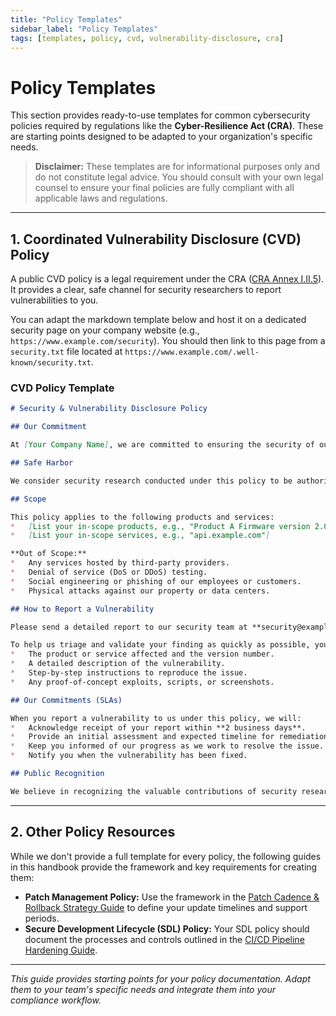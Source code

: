 ```yaml
---
title: "Policy Templates"
sidebar_label: "Policy Templates"
tags: [templates, policy, cvd, vulnerability-disclosure, cra]
---
```

# Policy Templates

This section provides ready-to-use templates for common cybersecurity policies required by regulations like the **Cyber-Resilience Act (CRA)**. These are starting points designed to be adapted to your organization's specific needs.

> **Disclaimer:** These templates are for informational purposes only and do not constitute legal advice. You should consult with your own legal counsel to ensure your final policies are fully compliant with all applicable laws and regulations.

---

## 1. Coordinated Vulnerability Disclosure (CVD) Policy

A public CVD policy is a legal requirement under the CRA ([CRA Annex I.II.5][cra_annexI_partII]). It provides a clear, safe channel for security researchers to report vulnerabilities to you.

You can adapt the markdown template below and host it on a dedicated security page on your company website (e.g., `https://www.example.com/security`). You should then link to this page from a `security.txt` file located at `https://www.example.com/.well-known/security.txt`.

### CVD Policy Template

```markdown
# Security & Vulnerability Disclosure Policy

## Our Commitment

At [Your Company Name], we are committed to ensuring the security of our products and services. We value the work of the independent security research community, and we welcome the responsible disclosure of any potential vulnerabilities.

## Safe Harbor

We consider security research conducted under this policy to be authorized and will not pursue or support any legal action against you for good-faith, accidental, non-disruptive violations of this policy. We explicitly waive any claims against you for circumventing the technological measures we have in place to protect our services.

## Scope

This policy applies to the following products and services:
*   [List your in-scope products, e.g., "Product A Firmware version 2.0 and later"]
*   [List your in-scope services, e.g., "api.example.com"]

**Out of Scope:**
*   Any services hosted by third-party providers.
*   Denial of service (DoS or DDoS) testing.
*   Social engineering or phishing of our employees or customers.
*   Physical attacks against our property or data centers.

## How to Report a Vulnerability

Please send a detailed report to our security team at **security@example.com**. If possible, encrypt your message using our [PGP Key](link-to-your-pgp-key.asc).

To help us triage and validate your finding as quickly as possible, your report should include:
*   The product or service affected and the version number.
*   A detailed description of the vulnerability.
*   Step-by-step instructions to reproduce the issue.
*   Any proof-of-concept exploits, scripts, or screenshots.

## Our Commitments (SLAs)

When you report a vulnerability to us under this policy, we will:
*   Acknowledge receipt of your report within **2 business days**.
*   Provide an initial assessment and expected timeline for remediation within **10 business days**.
*   Keep you informed of our progress as we work to resolve the issue.
*   Notify you when the vulnerability has been fixed.

## Public Recognition

We believe in recognizing the valuable contributions of security researchers. With your permission, we will offer public thanks and credit for your discovery on our website or in our release notes once the vulnerability has been remediated.
```

---

## 2. Other Policy Resources

While we don't provide a full template for every policy, the following guides in this handbook provide the framework and key requirements for creating them:

-   **Patch Management Policy:** Use the framework in the [Patch Cadence & Rollback Strategy Guide](../implementation/operate-phase/patch-cadence.md) to define your update timelines and support periods.
-   **Secure Development Lifecycle (SDL) Policy:** Your SDL policy should document the processes and controls outlined in the [CI/CD Pipeline Hardening Guide](../implementation/operate-phase/cicd-hardening.md).

---

*This guide provides starting points for your policy documentation. Adapt them to your team's specific needs and integrate them into your compliance workflow.*

[cra_annexI_partII]: /docs/standards/cra-overview#annex-i-benchmarks "CRA Annex I, Part II – Vulnerability handling requirements" 